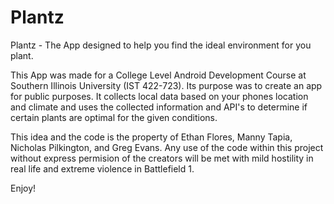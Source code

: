 # Plantz
Plantz - The App designed to help you find the ideal environment for you plant.

This App was made for a College Level Android Development Course at Southern Illinois University (IST 422-723). Its purpose was to 
create an app for public purposes. It collects local data based on your phones location and climate and uses the collected
information and API's to determine if certain plants are optimal for the given conditions. 

This idea and the code is the property of Ethan Flores, Manny Tapia, Nicholas Pilkington, and Greg Evans. Any use of the code 
within this project without express permision of the creators will be met with mild hostility in real life and extreme violence
in Battlefield 1. 

Enjoy!
